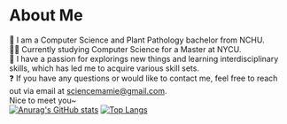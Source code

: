 # About Me
🏫 I am a Computer Science and Plant Pathology bachelor from NCHU.  
👩‍🎓 Currently studying Computer Science for a Master at NYCU.  
🌟 I have a passion for explorings new things and learning interdisciplinary skills, which has led me to acquire various skill sets.  
❓ If you have any questions or would like to contact me, feel free to reach out via email at sciencemamie@gmail.com.  
Nice to meet you~  
[![Anurag's GitHub stats](https://github-readme-stats.vercel.app/api?username=mamie1031&show_icons=true&theme=radical)](https://github.com/anuraghazra/github-readme-stats)
[![Top Langs](https://github-readme-stats.vercel.app/api/top-langs/?username=mamie1031&layout=compact&theme=radical)](https://github.com/anuraghazra/github-readme-stats)
